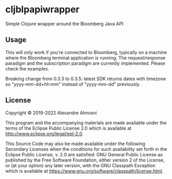 # cljblpapiwrapper

Simple Clojure wrapper around the Bloomberg Java API

## Usage

This will only work if you're connected to Bloomberg, typically on a machine where the Bloomberg terminal application is running. The request/response paradigm and the subscription paradigm are currently implemented. Please check the examples.

Breaking change from 0.3.3 to 0.3.5: latest SDK returns dates with timezone so "yyyy-mm-dd+hh:mm" instead of "yyyy-mm-dd" previously.

## License

Copyright © 2019-2022 Alexandre Almosni

This program and the accompanying materials are made available under the
terms of the Eclipse Public License 2.0 which is available at
http://www.eclipse.org/legal/epl-2.0.

This Source Code may also be made available under the following Secondary
Licenses when the conditions for such availability set forth in the Eclipse
Public License, v. 2.0 are satisfied: GNU General Public License as published by
the Free Software Foundation, either version 2 of the License, or (at your
option) any later version, with the GNU Classpath Exception which is available
at https://www.gnu.org/software/classpath/license.html.
